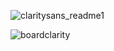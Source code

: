 
![claritysans_readme1](https://github.com/user-attachments/assets/5e3ee737-450f-4270-be9e-0f73b5c47441)

![boardclarity](https://github.com/user-attachments/assets/270e7ce4-8ed4-4997-a8d8-b7d321c3afe0)
